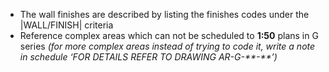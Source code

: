 - The wall finishes are described by listing the finishes codes
under the \|WALL/FINISH\| criteria
- Reference complex areas which can not be scheduled to **1:50** plans in G series _(for more complex areas instead of trying to code it, write a note in schedule ‘FOR DETAILS REFER TO DRAWING AR-G-\*\*-\*\*’)_